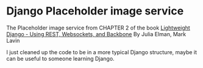 Django Placeholder image service
================================

The Placeholder image service from CHAPTER 2 of the book [Lightweight Django - Using REST, Websockets, and Backbone](http://shop.oreilly.com/product/0636920032502.do) By Julia Elman, Mark Lavin

I just cleaned up the code to be in a more typical Django structure, maybe it can be useful to someone learning Django.